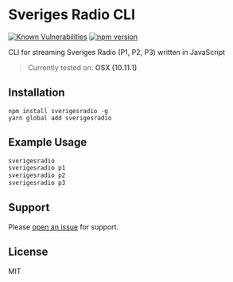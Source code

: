 # Sveriges Radio CLI
[![Known Vulnerabilities](https://snyk.io/test/github/ollelauribostrom/sverigesradio/badge.svg?targetFile=package.json)](https://snyk.io/test/github/ollelauribostrom/sverigesradio?targetFile=package.json) [![npm version](https://badge.fury.io/js/sverigesradio.svg)](https://badge.fury.io/js/sverigesradio)

CLI for streaming Sveriges Radio (P1, P2, P3) written in JavaScript

> Currently tested on: **OSX (10.11.1)**

Installation
-------
`npm install sverigesradio -g`    
`yarn global add sverigesradio` 

Example Usage
-----
```sh
sverigesradio
sverigesradio p1
sverigesradio p2
sverigesradio p3
```

Support
-------
Please [open an issue](https://github.com/ollelauribostrom/sverigesradio/issues/new) for support.


License
-------
MIT
